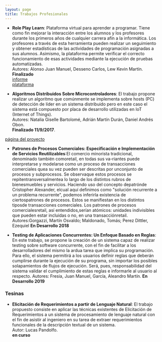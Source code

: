 ```yaml
---
layout: page
title: Trabajos Profesionales
---
```


* **Role Play Learn**: Plataforma virtual para aprender a programar. Tiene como fin mejorar la interacción entre los alumnos y los profesores durante los primeros años de cualquier carrera afín a la informática. Los profesores a través de esta herramienta pueden realizar un seguimiento y obtener estadísticas de las actividades de programación asignadas a sus alumnos. Asimismo, la plataforma permite verificar el correcto funcionamiento de esas actividades mediante la ejecución de pruebas automatizadas.  
Autores: Alonso Juan Manuel, Desseno Carlos, Lew Kevin Martín.   
**Finalizado**  
[informe](/proyectos/RolePlayLearn/roleplayinglearn.pdf)  
[plataforma](http://45.55.50.158:8080/web-app/#!/login)  

* **Algoritmos Distribuidos Sobre Microcontroladores**: El trabajo propone realizar un algoritmo que comúnmente se implementa sobre hosts (PC) de detección de líder en un sistema distribuido pero en este caso  el sistema está compuesto por placa de desarrollo utilizadas en IoT (Internet of Things).   
Autores: Natalia Giselle Bartolomé, Adrián Martín Durán, Daniel Andrés Obon.  
**Finalizado 11/9/2017**.  

[página del proyecto](/proyectos/onro/onro.md)

* **Patrones de Procesos Comerciales: Especificación e Implementación de Servicios Reutilizables**:El comercio minorista tradicional, denominado también comoretail, en todas sus va-riantes puede interpretarse y modelarse como un proceso de transacciones comerciales quea su vez pueden ser descritas por unconjunto de procesos y subprocesos. Se observaque estos procesos se repitentransversalmentea lo largo de los distintos rubros de bienesmuebles y servicios. Haciendo uso del concepto depatrónde Cristopher Alexander, elcual aquí definimos como "solución recurrente a un problema recurrente", podemos inferirla existencia de ciertospatrones de procesos. Estos se manifiestan en los distintos tiposde transacciones comerciales. Los patrones de procesos comercialesretail, así entendidos,serían atómicos: unidades indivisibles que pueden estar incluidas o no, en una transacciónretail. 
Autores:Gorgazzi, Martín Osvaldo; Maldonado, Tomás; Perez Dittler, Ezequiel
**En Desarrollo 2018**


* **Testing de Aplicaciones Concurrentes: Un Enfoque Basado en Reglas**: En este trabajo, se propone la creación de un sistema capaz de realizar testing sobre software concurrente, con el fin de facilitar a los desarrolladores del mismo la ardua tarea que implica su programación. Para ello, el sistema permitirá a los usuarios definir reglas que deberán cumplirse durante la ejecución de su programa, sin importar los posibles solapamientos de flujos de ejecución. Será, pues, responsabilidad del sistema validar el cumplimiento de estas reglas e informarle al usuario al respecto.
Autores: Fresia, Juan Manuel, Garcı́a, Aleandro Martı́n.
**En Desarrollo 2019**



### Tesinas

* **Elicitación de Requerimientos a partir de Lenguaje Natural**: El trabajo propuesto consiste en aplicar las técnicas existentes de Elicitación de Requerimientos a un sistema de procesamiento de lenguaje natural con el fin de asistir al ingeniero en su tarea de extraer requerimientos funcionales de la descripción textual de un sistema.  
Autor: Lucas Pandolfo.   
**en curso** 


